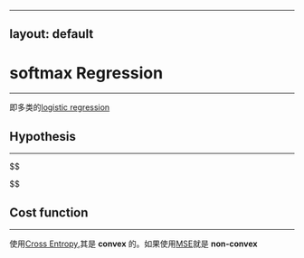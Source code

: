 
---
layout: default
---

__softmax Regression__
==========
----    
即多类的[logistic regression](./logistic_regression.html)    
    
__Hypothesis__    
----    
---    
$$

$$        
    
__Cost function__      
-----    
---    
使用[Cross Entropy](../criterion/squared_loss.html),其是 __convex__ 的。如果使用[MSE](../criterion/squared_loss.html)就是 __non-convex__    
<br />    


